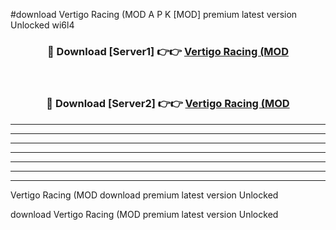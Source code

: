 #download Vertigo Racing (MOD A P K [MOD] premium latest version Unlocked wi6l4 



<div align="center">
<h3>🔴 Download [Server1] 👉👉 <a href="https://apkdownload3.web.app/">Vertigo Racing (MOD</a></h3><br>

<h3>🔴 Download [Server2] 👉👉 <a href="https://apkdownload3.web.app/">Vertigo Racing (MOD</a></h3>
</div>





----------------------------------------------------------

----------------------------------------------------------

----------------------------------------------------------

----------------------------------------------------------

----------------------------------------------------------

----------------------------------------------------------

----------------------------------------------------------

Vertigo Racing (MOD download premium latest version Unlocked

download Vertigo Racing (MOD premium latest version Unlocked
